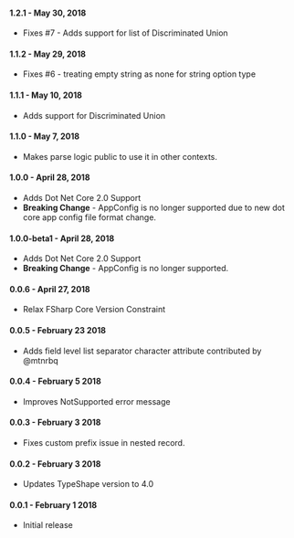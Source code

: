 #### 1.2.1 - May 30, 2018
* Fixes #7 - Adds support for list of Discriminated Union

#### 1.1.2 - May 29, 2018
* Fixes #6 - treating empty string as none for string option type

#### 1.1.1 - May 10, 2018
* Adds support for Discriminated Union

#### 1.1.0 - May 7, 2018
* Makes parse logic public to use it in other contexts. 

#### 1.0.0 - April 28, 2018
* Adds Dot Net Core 2.0 Support
*  **Breaking Change** - AppConfig is no longer supported due to new dot core app config file format change.

#### 1.0.0-beta1 - April 28, 2018
* Adds Dot Net Core 2.0 Support
* **Breaking Change** - AppConfig is no longer supported.

#### 0.0.6 - April 27, 2018
* Relax FSharp Core Version Constraint

#### 0.0.5 - February 23 2018
* Adds field level list separator character attribute contributed by @mtnrbq

#### 0.0.4 - February 5 2018
* Improves NotSupported error message

#### 0.0.3 - February 3 2018
* Fixes custom prefix issue in nested record.

#### 0.0.2 - February 3 2018
* Updates TypeShape version to 4.0

#### 0.0.1 - February 1 2018
* Initial release